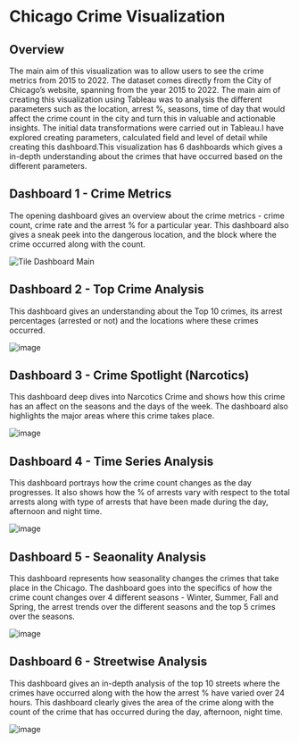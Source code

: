 # Chicago Crime Visualization

## Overview

The main aim of this visualization was to allow users to see the crime metrics from 2015 to 2022. The dataset comes directly from the City of Chicago’s website, spanning from the year 2015 to 2022. The main aim of creating this visualization using Tableau was to analysis the different parameters such as the location, arrest %, seasons, time of day that would affect the crime count in the city and turn this in valuable and actionable insights. The initial data transformations were carried out in Tableau.I have explored creating parameters, calculated field and level of detail while creating this dashboard.This visualization has 6 dashboards which gives a in-depth understanding about the crimes that have occurred based on the different parameters. 

## Dashboard 1 - Crime Metrics
The opening dashboard gives an overview about the crime metrics - crime count, crime rate and the arrest % for a particular year. This dashboard also gives a sneak peek into the dangerous location, and the block where the crime occurred along with the count. 


![Tile Dashboard Main](https://github.com/Priii07/Chicago_Crime_Viz/assets/50296254/f3a50568-0a7a-4b1a-a1ea-665c8414d3c0)

## Dashboard 2 - Top Crime Analysis
This dashboard gives an understanding about the Top 10 crimes, its arrest percentages (arrested or not) and the locations where these crimes occurred. 

![image](https://github.com/Priii07/Chicago_Crime_Viz/assets/50296254/6ef35be9-1813-4926-a321-413998d04884)

## Dashboard 3 - Crime Spotlight (Narcotics)

This dashboard deep dives into Narcotics Crime and shows how this crime has an affect on the seasons and the days of the week. The dashboard also highlights the major areas where this crime takes place. 

![image](https://github.com/Priii07/Chicago_Crime_Viz/assets/50296254/6702ce0e-cfed-43cd-9367-fd70a6c2634e)

## Dashboard 4 - Time Series Analysis

This dashboard portrays how the crime count changes as the day progresses. It also shows how the % of arrests vary with respect to the total arrests along with type of arrests that have been made during the day, afternoon and night time. 

![image](https://github.com/Priii07/Chicago_Crime_Viz/assets/50296254/3219a243-dcb7-4a8a-8977-9cfe0f895a77)

## Dashboard 5 - Seaonality Analysis

This dashboard represents how seasonality changes the crimes that take place in the Chicago. The dashboard goes into the specifics of how the crime count changes over 4 different seasons - Winter, Summer, Fall and Spring, the arrest trends over the different seasons and the top 5 crimes over the seasons. 

![image](https://github.com/Priii07/Chicago_Crime_Viz/assets/50296254/5339f053-e64d-418d-97b1-a2c02ff3f759)

## Dashboard 6 - Streetwise Analysis

This dashboard gives an in-depth analysis of the top 10 streets where the crimes have occurred along with the how the arrest % have varied over 24 hours. This dashboard clearly gives the area of the crime along with the count of the crime that has occurred during the day, afternoon, night time. 

![image](https://github.com/Priii07/Chicago_Crime_Viz/assets/50296254/5a7ecf9c-4821-4145-b4ad-747d62bc1a39)

